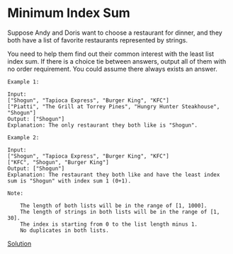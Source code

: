 # Minimum Index Sum


 Suppose Andy and Doris want to choose a restaurant for dinner, and they both have a list of favorite restaurants represented by strings.

You need to help them find out their common interest with the least list index sum. If there is a choice tie between answers, output all of them with no order requirement. You could assume there always exists an answer.

```
Example 1:

Input:
["Shogun", "Tapioca Express", "Burger King", "KFC"]
["Piatti", "The Grill at Torrey Pines", "Hungry Hunter Steakhouse", "Shogun"]
Output: ["Shogun"]
Explanation: The only restaurant they both like is "Shogun".

Example 2:

Input:
["Shogun", "Tapioca Express", "Burger King", "KFC"]
["KFC", "Shogun", "Burger King"]
Output: ["Shogun"]
Explanation: The restaurant they both like and have the least index sum is "Shogun" with index sum 1 (0+1).

Note:

    The length of both lists will be in the range of [1, 1000].
    The length of strings in both lists will be in the range of [1, 30].
    The index is starting from 0 to the list length minus 1.
    No duplicates in both lists.

```



[Solution](./src/Main.java)